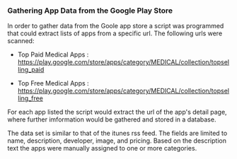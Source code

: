 ### Gathering App Data from the Google Play Store

In order to gather data from the Goole app store a script was programmed that could extract lists of apps from a specific url. The following urls were scanned:

* Top Paid Medical Apps : 
https://play.google.com/store/apps/category/MEDICAL/collection/topselling_paid

* Top Free Medical Apps : 
https://play.google.com/store/apps/category/MEDICAL/collection/topselling_free

For each app listed the script would extract the url of the app's detail page, where further imformation would be gathered and stored in a database.

The data set is similar to that of the itunes rss feed. The fields are limited to name, description, developer, image, and pricing. Based on the description text the apps were manually assigned to one or more categories. 